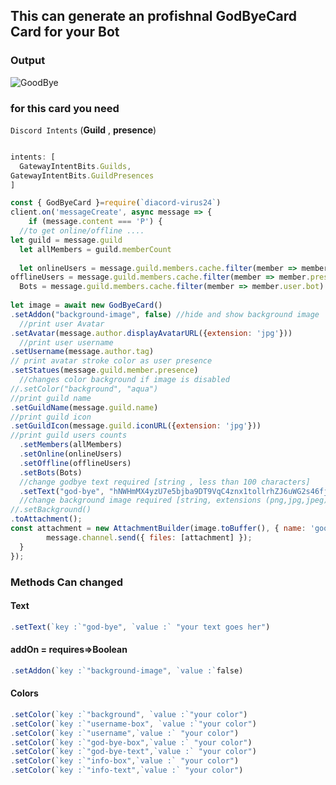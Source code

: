 ## This can generate an profishnal GodByeCard Card for your Bot 

### Output
![GoodBye](https://media.discordapp.net/attachments/830729769397125140/1025165521018175528/welcome.png)


### for this card you need 
`Discord Intents` (__Guild__ , __presence__)
```js

intents: [
  GatewayIntentBits.Guilds,
GatewayIntentBits.GuildPresences
]
  ```

```js
const { GodByeCard }=require(`diacord-virus24`)
client.on('messageCreate', async message => {
	if (message.content === 'P') {
  //to get online/offline ....
let guild = message.guild
  let allMembers = guild.memberCount
 
  let onlineUsers = message.guild.members.cache.filter(member => member.presence === "online").size,
offlineUsers = message.guild.members.cache.filter(member => member.presence  ===  "offline").size,
  Bots = message.guild.members.cache.filter(member => member.user.bot).size
      
let image = await new GodByeCard()
.setAddon("background-image", false) //hide and show background image 
  //print user Avatar 
.setAvatar(message.author.displayAvatarURL({extension: 'jpg'})) 
  //print user username
.setUsername(message.author.tag)
// print avatar stroke color as user presence
.setStatues(message.guild.member.presence) 
  //changes color background if image is disabled
//.setColor("background", "aqua")
//print guild name
.setGuildName(message.guild.name)
//print guild icon
.setGuildIcon(message.guild.iconURL({extension: 'jpg'}))
//print guild users counts
  .setMembers(allMembers)
  .setOnline(onlineUsers)
  .setOffline(offlineUsers)
  .setBots(Bots)
  //change godbye text required [string , less than 100 characters]
  .setText("god-bye", "hNWHmMX4yzU7e5bjba9DT9VqC4znx1tollrhZJ6uWG2s46fjAPiPUh \n dzCEl9S9KJCnqr8UeWKEOquMJppnEspq7bGYgSq4rtrdPLgsgsggsgshsgs") 
  //change background image required [string, extensions (png,jpg,jpeg)]
//.setBackground()
.toAttachment();
const attachment = new AttachmentBuilder(image.toBuffer(), { name: 'goodbye.png' });
		message.channel.send({ files: [attachment] });
  }
});
```
### Methods Can changed 
  #### Text 
  
  ```js
  .setText(`key :`"god-bye", `value :` "your text goes her")
  ```
  #### addOn = requires=>Boolean
```js
.setAddon(`key :`"background-image", `value :`false)
```
 #### Colors 
 
```js
.setColor(`key :`"background", `value :`"your color")
.setColor(`key :`"username-box", `value :`"your color")
.setColor(`key :`"username",`value :` "your color")
.setColor(`key :`"god-bye-box",`value :` "your color")
.setColor(`key :`"god-bye-text",`value :` "your color")
.setColor(`key :`"info-box",`value :` "your color")
.setColor(`key :`"info-text",`value :` "your color")

```